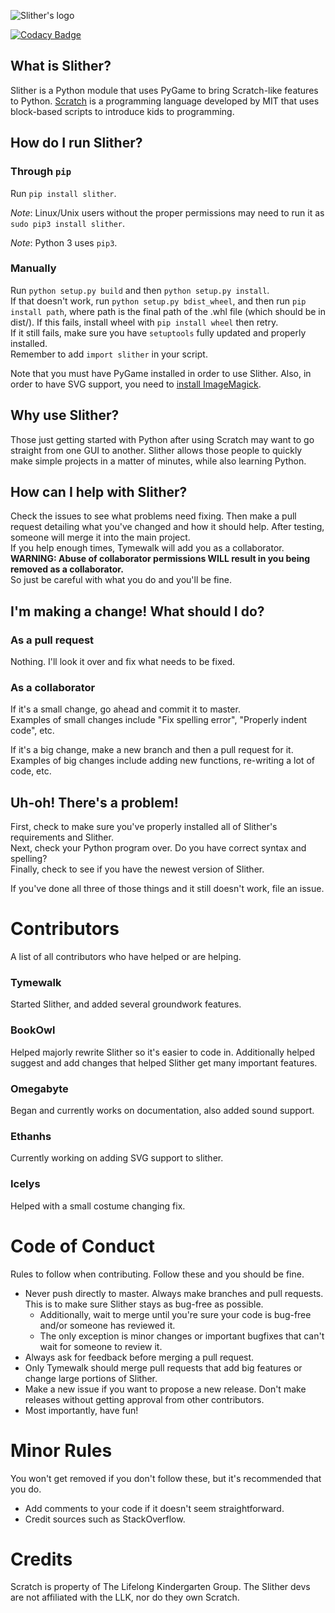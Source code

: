 ![Slither's logo](https://cloud.githubusercontent.com/assets/13385064/14028163/82c374ea-f1d1-11e5-84b7-8ebc442b2d70.png)

[![Codacy Badge](https://api.codacy.com/project/badge/grade/6c21312189334c1782a49e152d0f4b78)](https://www.codacy.com/app/stanleybookowl/Slither)

## What is Slither?
Slither is a Python module that uses PyGame to bring Scratch-like features to Python.
[Scratch](scratch.mit.edu) is a programming language developed by MIT that uses block-based scripts to introduce kids to programming.

## How do I run Slither?
### Through `pip`
Run `pip install slither`.

*Note*: Linux/Unix users without the proper permissions may need to run it as `sudo pip3 install slither`.

*Note*: Python 3 uses `pip3`.

### Manually
Run `python setup.py build` and then `python setup.py install`.<br />
If that doesn't work, run `python setup.py bdist_wheel`, and then run `pip install path`, where path is the final path of the .whl file (which should be in dist/). If this fails, install wheel with `pip install wheel` then retry.<br />
If it still fails, make sure you have `setuptools` fully updated and properly installed.<br />
Remember to add `import slither` in your script.<br />

Note that you must have PyGame installed in order to use Slither. Also, in order to have SVG support, you need to [install ImageMagick](Installing-ImageMagick.md).

## Why use Slither?
Those just getting started with Python after using Scratch may want to go straight from one GUI to another. Slither allows those people to quickly make simple projects in a matter of minutes, while also learning Python.

## How can I help with Slither?
Check the issues to see what problems need fixing. Then make a pull request detailing what you've changed and how it should help. After testing, someone will merge it into the main project.<br />
If you help enough times, Tymewalk will add you as a collaborator.<br />
**WARNING: Abuse of collaborator permissions WILL result in you being removed as a collaborator.**<br />
So just be careful with what you do and you'll be fine.<br />

## I'm making a change! What should I do?
### As a pull request
Nothing. I'll look it over and fix what needs to be fixed.

### As a collaborator
If it's a small change, go ahead and commit it to master.<br />
Examples of small changes include "Fix spelling error", "Properly indent code", etc.

If it's a big change, make a new branch and then a pull request for it.<br />
Examples of big changes include adding new functions, re-writing a lot of code, etc.

## Uh-oh! There's a problem!
First, check to make sure you've properly installed all of Slither's requirements and Slither.<br />
Next, check your Python program over. Do you have correct syntax and spelling?<br />
Finally, check to see if you have the newest version of Slither.

If you've done all three of those things and it still doesn't work, file an issue.

# Contributors
A list of all contributors who have helped or are helping.

### Tymewalk
Started Slither, and added several groundwork features.

### BookOwl
Helped majorly rewrite Slither so it's easier to code in. Additionally helped suggest and add changes that helped Slither get many important features.

### Omegabyte
Began and currently works on documentation, also added sound support.

### Ethanhs
Currently working on adding SVG support to slither.

### Icelys
Helped with a small costume changing fix.

# Code of Conduct
Rules to follow when contributing. Follow these and you should be fine.

- Never push directly to master. Always make branches and pull requests. This is to make sure Slither stays as bug-free as possible.
  - Additionally, wait to merge until you're sure your code is bug-free and/or someone has reviewed it.
  - The only exception is minor changes or important bugfixes that can't wait for someone to review it.
- Always ask for feedback before merging a pull request.
- Only Tymewalk should merge pull requests that add big features or change large portions of Slither.
- Make a new issue if you want to propose a new release. Don't make releases without getting approval from other contributors.
- Most importantly, have fun!

# Minor Rules
You won't get removed if you don't follow these, but it's recommended that you do.

- Add comments to your code if it doesn't seem straightforward.
- Credit sources such as StackOverflow.

# Credits
Scratch is property of The Lifelong Kindergarten Group. The Slither devs are not affiliated with the LLK, nor do they own Scratch.
